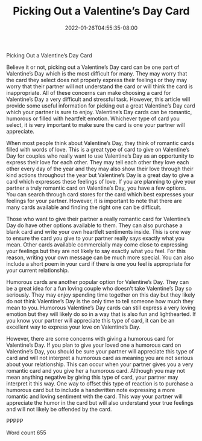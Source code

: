 ﻿---
title: "Picking Out a Valentine’s Day Card"
date: 2022-01-26T04:55:35-08:00
description: "Valentines Day txt Tips for Web Success"
featured_image: "/images/Valentines Day txt.jpg"
tags: ["Valentines Day txt"]
---

Picking Out a Valentine’s Day Card

Believe it or not, picking out a Valentine’s Day card can be one part of Valentine’s Day which is the most difficult for many. They may worry that the card they select does not properly express their feelings or they may worry that their partner will not understand the card or will think the card is inappropriate. All of these concerns can make choosing a card for Valentine’s Day a very difficult and stressful task. However, this article will provide some useful information for picking out a great Valentine’s Day card which your partner is sure to enjoy. Valentine’s Day cards can be romantic, humorous or filled with heartfelt emotion. Whichever type of card you select, it is very important to make sure the card is one your partner will appreciate.

When most people think about Valentine’s Day, they think of romantic cards filled with words of love. This is a great type of card to give on Valentine’s Day for couples who really want to use Valentine’s Day as an opportunity to express their love for each other. They may tell each other they love each other every day of the year and they may also show their love through their kind actions throughout the year but Valentine’s Day is a great day to give a card which expresses these feelings of love. If you are planning to give your partner a truly romantic card on Valentine’s Day, you have a few options. You can search through card stores for the card which best expresses your feelings for your partner. However, it is important to note that there are many cards available and finding the right one can be difficult. 

Those who want to give their partner a really romantic card for Valentine’s Day do have other options available to them. They can also purchase a blank card and write your own heartfelt sentiments inside. This is one way to ensure the card you give to your partner really says exactly what you mean. Other cards available commercially may come close to expressing your feelings but they are not likely to say exactly what you feel. For this reason, writing your own message can be much more special. You can also include a short poem in your card if there is one you feel is appropriate for your current relationship.

Humorous cards are another popular option for Valentine’s Day. They can be a great idea for a fun loving couple who doesn’t take Valentine’s Day so seriously. They may enjoy spending time together on this day but they likely do not think Valentine’s Day is the only time to tell someone how much they mean to you. Humorous Valentine’s Day cards can still express a very loving emotion but they will likely do so in a way that is also fun and lighthearted. If you know your partner will appreciate this type of card, it can be an excellent way to express your love on Valentine’s Day. 

However, there are some concerns with giving a humorous card for Valentine’s Day. If you plan to give your loved one a humorous card on Valentine’s Day, you should be sure your partner will appreciate this type of card and will not interpret a humorous card as meaning you are not serious about your relationship. This can occur when your partner gives you a very romantic card and you give her a humorous card. Although you may not mean anything negative by giving this type of card, your partner may interpret it this way. One way to offset this type of reaction is to purchase a humorous card but to include a handwritten note expressing a more romantic and loving sentiment with the card. This way your partner will appreciate the humor in the card but will also understand your true feelings and will not likely be offended by the card. 

PPPPP

Word count 655



